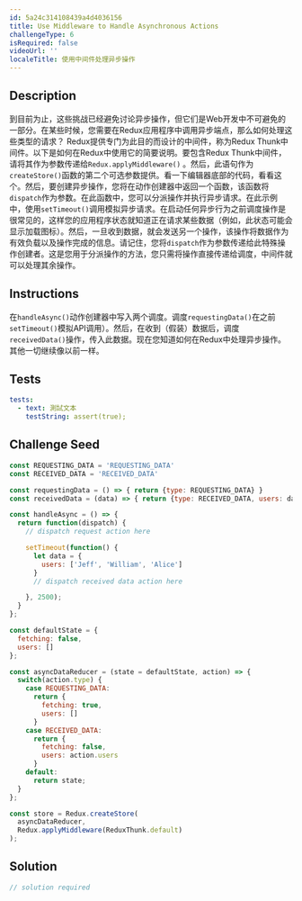 ```yaml
---
id: 5a24c314108439a4d4036156
title: Use Middleware to Handle Asynchronous Actions
challengeType: 6
isRequired: false
videoUrl: ''
localeTitle: 使用中间件处理异步操作
---
```


## Description
<section id="description">到目前为止，这些挑战已经避免讨论异步操作，但它们是Web开发中不可避免的一部分。在某些时候，您需要在Redux应用程序中调用异步端点，那么如何处理这些类型的请求？ Redux提供专门为此目的而设计的中间件，称为Redux Thunk中间件。以下是如何在Redux中使用它的简要说明。要包含Redux Thunk中间件，请将其作为参数传递给<code>Redux.applyMiddleware()</code> 。然后，此语句作为<code>createStore()</code>函数的第二个可选参数提供。看一下编辑器底部的代码，看看这个。然后，要创建异步操作，您将在动作创建器中返回一个函数，该函数将<code>dispatch</code>作为参数。在此函数中，您可以分派操作并执行异步请求。在此示例中，使用<code>setTimeout()</code>调用模拟异步请求。在启动任何异步行为之前调度操作是很常见的，这样您的应用程序状态就知道正在请求某些数据（例如，此状态可能会显示加载图标）。然后，一旦收到数据，就会发送另一个操作，该操作将数据作为有效负载以及操作完成的信息。请记住，您将<code>dispatch</code>作为参数传递给此特殊操作创建者。这是您用于分派操作的方法，您只需将操作直接传递给调度，中间件就可以处理其余操作。 </section>

## Instructions
<section id="instructions">在<code>handleAsync()</code>动作创建器中写入两个调度。调度<code>requestingData()</code>在之前<code>setTimeout()</code>模拟API调用）。然后，在收到（假装）数据后，调度<code>receivedData()</code>操作，传入此数据。现在您知道如何在Redux中处理异步操作。其他一切继续像以前一样。 </section>

## Tests
<section id='tests'>

```yml
tests:
  - text: 測試文本
    testString: assert(true);

```

</section>

## Challenge Seed
<section id='challengeSeed'>

<div id='jsx-seed'>

```jsx
const REQUESTING_DATA = 'REQUESTING_DATA'
const RECEIVED_DATA = 'RECEIVED_DATA'

const requestingData = () => { return {type: REQUESTING_DATA} }
const receivedData = (data) => { return {type: RECEIVED_DATA, users: data.users} }

const handleAsync = () => {
  return function(dispatch) {
    // dispatch request action here

    setTimeout(function() {
      let data = {
        users: ['Jeff', 'William', 'Alice']
      }
      // dispatch received data action here

    }, 2500);
  }
};

const defaultState = {
  fetching: false,
  users: []
};

const asyncDataReducer = (state = defaultState, action) => {
  switch(action.type) {
    case REQUESTING_DATA:
      return {
        fetching: true,
        users: []
      }
    case RECEIVED_DATA:
      return {
        fetching: false,
        users: action.users
      }
    default:
      return state;
  }
};

const store = Redux.createStore(
  asyncDataReducer,
  Redux.applyMiddleware(ReduxThunk.default)
);

```

</div>



</section>

## Solution
<section id='solution'>

```js
// solution required
```
</section>
